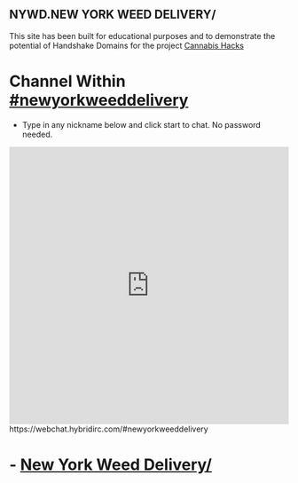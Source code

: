 ## NYWD.NEW YORK WEED DELIVERY/

This site has been built for educational purposes and to demonstrate the potential of Handshake Domains for the project [Cannabis Hacks](https://cannabis.devpost.com/?ref_feature=challenge&ref_medium=your-open-hackathons&ref_content=Submissions+open)

# Channel Within [#newyorkweeddelivery](https://webchat.hybridirc.com/#newyorkweeddelivery)
- Type in any nickname below and click start to chat. No password needed.
<iframe src="https://kiwiirc.hybridirc.com/#newyorkweeddelivery" allow="microphone; camera; display-capture; fullscreen" style="border:0; width:100%; height:500px;"></iframe>
https://webchat.hybridirc.com/#newyorkweeddelivery

# - [New York Weed Delivery/](https://newyorkweeddelivery.hns.to/)
      
